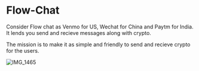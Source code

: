# Flow-Chat


Consider Flow chat as Venmo for US, Wechat for China and Paytm for India. It lends you send and recieve messages along with crypto. 

The mission is to make it as simple and friendly to send and recieve crypto for the users.


![IMG_1465](https://user-images.githubusercontent.com/35871990/222076595-e1a63996-80f6-4411-a778-cfc73b8c6d35.PNG)
